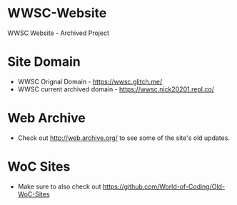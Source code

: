 # WWSC-Website
WWSC Website - Archived Project

# Site Domain
* WWSC Orignal Domain - https://wwsc.glitch.me/
* WWSC current archived domain - https://wwsc.nick20201.repl.co/

# Web Archive
* Check out http://web.archive.org/ to see some of the site's old updates.

# WoC Sites
* Make sure to also check out https://github.com/World-of-Coding/Old-WoC-Sites

